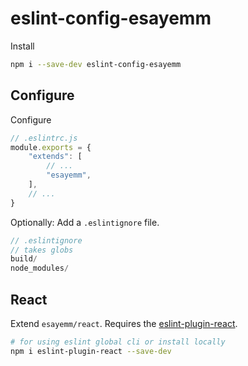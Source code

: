 # eslint-config-esayemm

Install

```sh
npm i --save-dev eslint-config-esayemm
```

## Configure

Configure

```js
// .eslintrc.js
module.exports = {
	"extends": [
		// ...
		"esayemm",
	],
	// ...
}
```

Optionally: Add a `.eslintignore` file.

```js
// .eslintignore
// takes globs
build/
node_modules/
```

## React

Extend `esayemm/react`. Requires the [eslint-plugin-react](https://github.com/yannickcr/eslint-plugin-react).

```sh
# for using eslint global cli or install locally
npm i eslint-plugin-react --save-dev
```